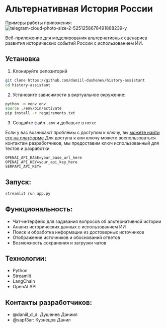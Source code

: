 # Альтернативная История России

Примеры работы приложения: 
![telegram-cloud-photo-size-2-5251258678491868239-y](https://github.com/user-attachments/assets/c0c129d2-8c1a-494d-93f7-8a5d8c32fff1)



Веб-приложение для моделирования альтернативных сценариев развития исторических событий России с использованием ИИ.

## Установка



1. Клонируйте репозиторий
```bash
git clone https://github.com/daniil-dushenev/history-assistant
cd history-assistant
```
2. Установите зависимости в виртуальное окружение:
```bash
python -m venv env
source ./env/bin/activate
pip install -r requirements.txt
```
3. Создайте файл `.env` и добавьте в него:

Если у вас возникают проблемы с доступом к ключу, вы [можете найти его на платформе](https://help.openai.com/en/articles/4936850-where-do-i-find-my-openai-api-key)
Для доступа к апи ключу можете воспользоваться контактам разработчиков, мы предоставим ключ использованный для тестов и разработки
```
OPENAI_API_BASE=your_base_url_here
OPENAI_API_KEY=your_api_key_here
SERPAPI_API_KEY=
```

## Запуск:

```bash
streamlit run app.py
```

## Функциональность:

- Чат-интерфейс для задавания вопросов об альтернативной истории
- Анализ исторических данных с использованием ИИ
- Поиск и обработка информации из достоверных источников
- Отображение источников и обоснований ответов
- Возможность сохранения и загрузки чатов

## Технологии:

- Python
- Streamlit
- LangChain
- OpenAI API

## Контакты разработчиков:

- @daniil_d_d: Душенев Даниил
- @sapf3ar: Кузнецов Данил
